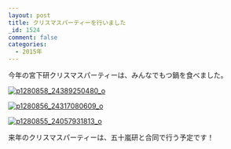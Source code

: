 ```yaml
---
layout: post
title: クリスマスパーティーを行いました
_id: 1524
comment: false
categories:
  - 2015年
---
```


今年の宮下研クリスマスパーティーは、みんなでもつ鍋を食べました。

[![p1280858_24389250480_o](/wp-content/uploads/2016/01/p1280858_24389250480_o.jpg)](/wp-content/uploads/2016/01/p1280858_24389250480_o.jpg)

[![p1280856_24317080609_o](/wp-content/uploads/2016/01/p1280856_24317080609_o.jpg)](/wp-content/uploads/2016/01/p1280856_24317080609_o.jpg)

[![p1280855_24057931813_o](/wp-content/uploads/2016/01/p1280855_24057931813_o.jpg)](/wp-content/uploads/2016/01/p1280855_24057931813_o.jpg)

来年のクリスマスパーティーは、五十嵐研と合同で行う予定です！
